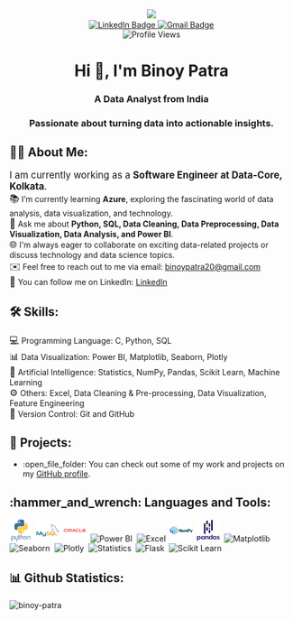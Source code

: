 <div id="header" align="center">
  <img src="https://media.giphy.com/media/M9gbBd9nbDrOTu1Mqx/giphy.gif" width="100"/>
</div>

<div align="center">
  <div id="badges">
    <a href="https://www.linkedin.com/in/binoy-patra-b9277b1b2/">
      <img src="https://img.shields.io/badge/LinkedIn-blue?style=for-the-badge&logo=linkedin&logoColor=white" alt="LinkedIn Badge"/>
    </a>
    <a href="mailto:binoypatra20@gmail.com">
      <img src="https://img.shields.io/badge/Gmail-red?style=for-the-badge&logo=gmail&logoColor=white" alt="Gmail Badge"/>
    </a>
  </div>
  
  <div id="profile-views">
    <img src="https://komarev.com/ghpvc/?username=binoy-patra&style=flat-square&color=blue" alt="Profile Views"/>
  </div>

  <h1 align="center">Hi 👋, I'm Binoy Patra</h1>
  <h3 align="center">A Data Analyst from India</h3>
  <h3 align="center">Passionate about turning data into actionable insights.</h3>
  
 <div align="left">
    <h2>👨‍💻 About Me:</h2>
    <p>
      <ul style="list-style-type: none; padding: 0;">
        <li><span style="font-size: larger;"🧑‍💼</span> I am currently working as a <strong>Software Engineer at Data-Core, Kolkata</strong>.<br/></li>
        <li><span style="font-size: larger;">📚</span> I’m currently learning <strong>Azure</strong>, exploring the fascinating world of data analysis, data visualization, and technology.<br/></li>
        <li><span style="font-size: larger;">💬</span> Ask me about <strong>Python, SQL, Data Cleaning, Data Preprocessing, Data Visualization, Data Analysis, and Power BI</strong>.<br/></li>
        <li><span style="font-size: larger;">🌐</span> I'm always eager to collaborate on exciting data-related projects or discuss technology and data science topics.<br/></li>
        <li><span style="font-size: larger;">✉️</span> Feel free to reach out to me via email: <a href="mailto:binoypatra20@gmail.com">binoypatra20@gmail.com</a><br/></li>
        <li><span style="font-size: larger;">🔗</span> You can follow me on LinkedIn: <a href="https://www.linkedin.com/in/binoy-patra-b9277b1b2">LinkedIn</a><br/></li>
      </ul>
    </p>
  </div>

  <div align="left">
    <h2>🛠️ Skills:</h2>
    <ul style="list-style-type: none; padding: 0;">
      <li><span style="font-size: larger;">💻</span> Programming Language: C, Python, SQL</li>
      <li><span style="font-size: larger;">📊</span> Data Visualization: Power BI, Matplotlib, Seaborn, Plotly</li>
      <li><span style="font-size: larger;">🤖</span> Artificial Intelligence: Statistics, NumPy, Pandas, Scikit Learn, Machine Learning</li>
      <li><span style="font-size: larger;">⚙️</span> Others: Excel, Data Cleaning & Pre-processing, Data Visualization, Feature Engineering</li>
      <li><span style="font-size: larger;">🔧</span> Version Control: Git and GitHub</li>
    </ul>
  </div>

  <div align="left">
    <h2>📁 Projects:</h2>
    <ul>
      <li>:open_file_folder: You can check out some of my work and projects on my <a href="https://github.com/binoy-patra">GitHub profile</a>.</li>
    </ul>
  </div>
  
  <div align="left">
  <h2>:hammer_and_wrench: Languages and Tools:</h2>
  <div>
    <img src="https://github.com/devicons/devicon/blob/master/icons/python/python-original-wordmark.svg" title="Python" alt="Python" width="40" height="40"/>&nbsp;
    <img src="https://raw.githubusercontent.com/devicons/devicon/master/icons/mysql/mysql-original-wordmark.svg" title="MySQL" alt="MySQL" width="40" height="40"/>&nbsp;
    <img src="https://raw.githubusercontent.com/devicons/devicon/master/icons/oracle/oracle-original.svg" title="Oracle" alt="Oracle" width="40" height="40"/>&nbsp;
    <img src="https://upload.wikimedia.org/wikipedia/commons/c/cf/New_Power_BI_Logo.svg" title="Power BI" alt="Power BI" width="40" height="40"/>&nbsp;
    <img src="https://freebiehive.com/wp-content/uploads/2022/04/Microsoft-Excel-Icon-PNG.jpg" title="Excel" alt="Excel" width="40" height="40"/>&nbsp;
    <img src="https://github.com/devicons/devicon/blob/master/icons/numpy/numpy-original-wordmark.svg" title="NumPy" alt="NumPy" width="40" height="40"/>&nbsp;
    <img src="https://github.com/devicons/devicon/blob/master/icons/pandas/pandas-original-wordmark.svg" title="Pandas" alt="Pandas" width="40" height="40"/>&nbsp;
    <img src="https://matplotlib.org/stable/_images/sphx_glr_logos2_001.png" title="Matplotlib" alt="Matplotlib" width="40" height="40"/>&nbsp;
    <img src="https://seaborn.pydata.org/_static/logo-wide-lightbg.svg" title="Seaborn" alt="Seaborn" width="40" height="40"/>&nbsp;
    <img src="https://plotly.com/favicon.ico" title="Plotly" alt="Plotly" width="40" height="40"/>&nbsp;
    <img src="https://img.icons8.com/plasticine/100/000000/statistics.png" title="Statistics" alt="Statistics" width="40" height="40"/>&nbsp;
    <img src="https://flask.palletsprojects.com/en/2.0.x/_images/flask-logo.png" title="Flask" alt="Flask" width="40" height="40"/>&nbsp;
    <img src="https://upload.wikimedia.org/wikipedia/commons/0/05/Scikit_learn_logo_small.svg" title="Scikit Learn" alt="Scikit Learn" width="40" height="40"/>&nbsp;
  </div>

  <div align="left">
    <h2>📊 Github Statistics:</h2>
    <p><img align="center" src="https://github-readme-streak-stats.herokuapp.com/?user=binoy-patra&" alt="binoy-patra" /></p>
  </div>

</div>
